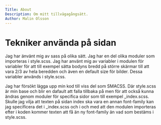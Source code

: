 ```yaml
---
Title: About
Description: Om mitt tillvägagångsätt.
Author: Malin Olsson
---
```


Tekniker använda på sidan
==========================

Jag har änvänt mig av sass på olika sätt. Jag har en del olika moduler som importeras i style.scss. Jag har använt mig av variabler i modulen för variabler för att till exempel sätta bodyns bredd på större skärmar till att vara 2/3 av hela beredden och även en default size för bilder. Dessa variabler används i style.scss. 

Jag har försökt lägga upp min kod till viss del som SMACSS. Där style.scss är min base och blir en dafault att falla tillbaka på men för att också kunna ändras genom moduler för specifica sidor som till exempel _index.scss. Skulle jag vilja att texten på sidan index ska vara en annan font-family kan jag specificera det i _index.scss och i och med att den modulen importeras efter i koden kommer texten att få än ny font-family än vad som bestäms i style.scss. 

